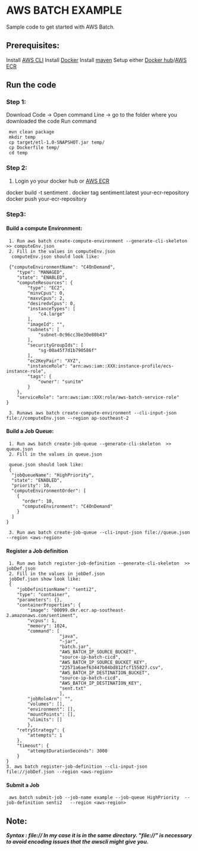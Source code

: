 # AWS BATCH  EXAMPLE
Sample code to get started with AWS Batch.
## Prerequisites:
Install [AWS CLI](https://docs.aws.amazon.com/cli/latest/userguide/cli-chap-install.html)
Install [Docker](https://docs.docker.com/install/)
Install [maven](https://maven.apache.org/download.cgi)
Setup either [Docker hub](https://hub.docker.com/signup)/[AWS ECR](https://docs.aws.amazon.com/AmazonECR/latest/userguide/get-set-up-for-amazon-ecr.html)
## Run the code

### Step 1: 
Download Code -> Open command Line -> go to the folder where you downloaded the code
Run command
```
 mvn clean package
 mkdir temp
 cp target/etl-1.0-SNAPSHOT.jar temp/
 cp Dockerfile temp/
 cd temp
 ```

### Step 2:
 1. Login yo your docker hub or [AWS ECR](https://docs.aws.amazon.com/AmazonECR/latest/userguide/ECR_AWSCLI.html)

docker build -t sentiment .
docker tag sentiment:latest your-ecr-repository
docker push your-ecr-repository

### Step3:

#### Build a compute Environment:
```
 1. Run aws batch create-compute-environment --generate-cli-skeleton  >> computeEnv.json 
 2. Fill in the values in computeEnv.json
  computeEnv.json should look like:

 {"computeEnvironmentName": "C4OnDemand",
    "type": "MANAGED",
    "state": "ENABLED",
    "computeResources": {
        "type": "EC2",
        "minvCpus": 0,
        "maxvCpus": 2,
        "desiredvCpus": 0,
        "instanceTypes": [
            "c4.large"
        ],
        "imageId": "",
        "subnets": [
            "subnet-0c96cc3be30e80b43"
        ],
        "securityGroupIds": [
            "sg-00a45f7d1b790586f"
        ],
        "ec2KeyPair": "XYZ",
        "instanceRole": "arn:aws:iam::XXX:instance-profile/ecs-instance-role",
        "tags": {
            "owner": "sunitm"
        }
    },
    "serviceRole": "arn:aws:iam::XXX:role/aws-batch-service-role"
}

 3. Runaws aws batch create-compute-environment --cli-input-json file://computeEnv.json --region ap-southeast-2
```
#### Build a Job Queue:
```
 1. Run aws batch create-job-queue --generate-cli-skeleton  >> queue.json 
 2. Fill in the values in queue.json

 queue.json should look like: 
 {
  "jobQueueName": "HighPriority",
  "state": "ENABLED",
  "priority": 10,
  "computeEnvironmentOrder": [
    {
      "order": 10,
      "computeEnvironment": "C4OnDemand"
    }
  ]
}

 3. Run aws batch create-job-queue --cli-input-json file://queue.json --region <aws-region>
```

#### Register a Job definition
```
 1. Run aws batch register-job-definition --generate-cli-skeleton  >> jobDef.json 
 2. Fill in the values in jobDef.json
 jobDef.json show look like:
 {
    "jobDefinitionName": "senti2",
    "type": "container",
    "parameters": {},
    "containerProperties": {
        "image": "00099.dkr.ecr.ap-southeast-2.amazonaws.com/sentiment",
        "vcpus": 1,
        "memory": 1024,
        "command": [
                    "java",
                    "-jar",
                    "batch.jar",
                    "AWS_BATCH_IP_SOURCE_BUCKET",
                    "source-ip-batch-cicd",
                    "AWS_BATCH_IP_SOURCE_BUCKET_KEY",
                    "22571a6aef63447b84bd812fcf155827.csv",
                    "AWS_BATCH_IP_DESTINATION_BUCKET",
                    "source-ip-batch-cicd",
                    "AWS_BATCH_IP_DESTINATION_KEY",
                    "sent.txt"
                    ],
        "jobRoleArn": "",
        "volumes": [],
        "environment": [],
        "mountPoints": [],
        "ulimits": []    
        },
    "retryStrategy": {
        "attempts": 1
    },
    "timeout": {
        "attemptDurationSeconds": 3000
    }
}    
3. aws batch register-job-definition --cli-input-json file://jobDef.json --region <aws-region>
```

#### Submit a Job
```
 aws batch submit-job --job-name example --job-queue HighPriority  --job-definition senti2   --region <aws-region>
```

## Note:
***Syntax : file://<Path to json file> In my case it is in the same directory.
"file://"  is necessary to avoid encoding issues that the awscli might give you.***









